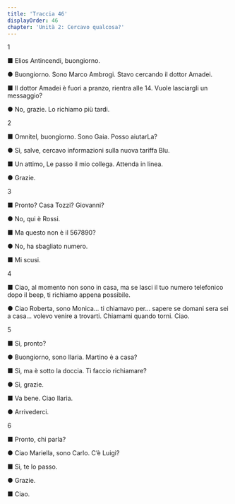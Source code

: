 ```yaml
---
title: 'Traccia 46'
displayOrder: 46
chapter: 'Unità 2: Cercavo qualcosa?'
---
```


1

■ Elios Antincendi, buongiorno.

● Buongiorno. Sono Marco Ambrogi. Stavo cercando il dottor Amadei.

■ Il dottor Amadei è fuori a pranzo, rientra alle 14. Vuole lasciargli un messaggio?

● No, grazie. Lo richiamo più tardi.

2

■ Omnitel, buongiorno. Sono Gaia. Posso aiutarLa?

● Sì, salve, cercavo informazioni sulla nuova tariffa Blu.

■ Un attimo, Le passo il mio collega. Attenda in linea.

● Grazie.

3

■ Pronto? Casa Tozzi? Giovanni?

● No, qui è Rossi.

■ Ma questo non è il 567890?

● No, ha sbagliato numero.

■ Mi scusi.

4

■ Ciao, al momento non sono in casa, ma se lasci il tuo numero telefonico dopo il beep, ti richiamo appena possibile.

● Ciao Roberta, sono Monica... ti chiamavo per... sapere se domani sera sei a casa... volevo venire a trovarti. Chiamami quando torni. Ciao.

5

■ Sì, pronto?

● Buongiorno, sono Ilaria. Martino è a casa?

■ Sì, ma è sotto la doccia. Ti faccio richiamare?

● Sì, grazie.

■ Va bene. Ciao Ilaria.

● Arrivederci.

6

■ Pronto, chi parla?

● Ciao Mariella, sono Carlo. C’è Luigi?

■ Sì, te lo passo.

● Grazie.

■ Ciao.
